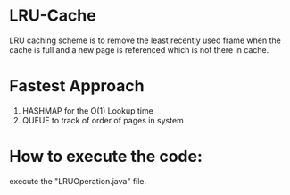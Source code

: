 # LRU-Cache
LRU caching scheme is to remove the least recently used frame when the cache is full and a new page is referenced which is not there in cache.


# Fastest Approach

1. HASHMAP for the O(1) Lookup time
2. QUEUE to track of order of pages in system

# How to execute the code:
execute the "LRUOperation.java" file.
